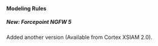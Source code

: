 
#### Modeling Rules

##### New: Forcepoint NGFW 5

Added another version (Available from Cortex XSIAM 2.0).
